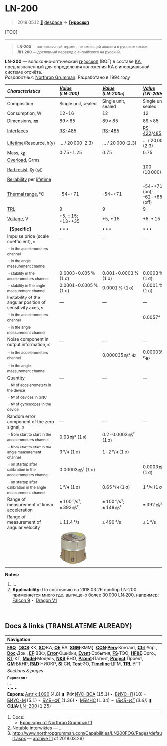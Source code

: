 # LN-200
> 2019.05.12 [🚀](../index/index.md) [despace](index.md) → **[Гироскоп](iu.md)**

[TOC]

---

> <small>**LN-200** — англоязычный термин, не имеющий аналога в русском языке. **ЛН-200** — дословный перевод с английского на русский.</small>

**LN‑200** — волоконно‑оптический [гироскоп](iu.md) (ВОГ) в составе [КА](sc.md), предназначенный для определения положения КА в инерциальной системе отсчёта.  
*Разработчик:* [Northrop Grumman](zz_northrop_grumman.md). Разработано в 1994 году 

|*Characteristics*|*[Value](si.md)<br> (LN‑200)*|*[Value](si.md)<br> (LN‑200c)*|*[Value](si.md)<br> (LN‑200s)*|
|:--|:--|:--|:--|
|Composition|Single unit, sealed|Single unit, sealed|Single unit, sealed|
|Consumption, W|12 ‑ 16|12|12|
|Dimensions, ㎜|89 × 85|89 × 85|89 × 85|
|[Interfaces](interface.md)|[RS-485](rs_xxx.md)|[RS-485](rs_xxx.md)|[RS-422](rs_xxx.md)/[485](rs_xxx.md)|
|[Lifetime](lifetime.md)/Resource, h(y)|… / 20 000 (2.3)|… / 20 000 (2.3)|… / 20 000 (2.3)|
|Mass, ㎏|0.75 ‑ 1.25|0.75|0.75|
|[Overload](vibration.md), Grms| | | |
|[Rad.resist](ion_rad.md), ㏉ (㎭)| | |100 (10 000)|
|[Reliability](qm.md) per [lifetime](lifetime.md)| | | |
|[Thermal range](tcs.md), ℃|–54 ‑ +71|–54 ‑ +71|–54 ‑ +71 (on);<br> –62 ‑ +85 (off)|
|[TRL](trl.md)|9|9|9|
|[Voltage](voltage.md), V|+5, ± 15; +13 ‑ +35|+5, ± 15|+5, ± 15|
|**【Specific】**|• • •|• • •|• • •|
|Impulse price (scale coefficient), ≤|—|—|—|
|<small>・in the accelerometers channel</small>| | | |
|<small>・in the angle measurement channel</small>| | | |
|<small>・stability in the accelerometers channel</small>|0.0003 ‑ 0.005 % (1 σ)|0.001 ‑ 0.0003 %  (1 σ)|0.0003 %  (1 σ)|
|<small>・stability in the angle measurement channel</small>|0.0001 ‑ 0.0005 % (1 σ)|0.0001 % (1 σ)|0.0001 % (1 σ)|
|Instability of the angular position of sensitivity axes, ≤|—|—|—|
|<small>・in the accelerometers channel</small>| | |0.0057°|
|<small>・in the angle measurement channel</small>| | | |
|Noise component in output information, ≤|—|—|—|
|<small>・in the accelerometers channel</small>| |0.000035 ㎧²·㎐|0.000035 ㎧²·㎐|
|<small>・in the angle measurement channel</small>| | | |
|Quantity|—|—|—|
|<small>・№ of accelerometers in the device</small>| | | |
|<small>・№ of devices in GNC</small>| | | |
|<small>・№ of gyroscopes in the device</small>| | | |
|Random error component of the zero signal, ≤|—|—|—|
|<small>・from start to start in the accelerometers channel</small>|0.03 ㎧² (1 σ)|0.2 ‑ 0.0003 ㎧² (1 σ)| |
|<small>・from start to start in the angle measurement channel</small>|3 °/ч (1 σ)|1 ‑ 2 °/ч (1 σ)| |
|<small>・on startup after calibration in the accelerometers channel</small>|0.00003 ㎧² (1 σ)| |0.0003 ㎧² (1 σ)|
|<small>・on startup after calibration in the angle measurement channel</small>|1 °/ч (1 σ)|0.65 °/ч (1 σ)|1 °/ч (1 σ)|
|Range of measurement of linear acceleration|± 100 °/s²; ± 392 ㎧²|± 100 °/s²; ± 148 ㎧²|± 392 ㎧²|
|Range of measurement of angular velocity|± 11.4 °/s|± 490 °/s|± 1 °/s|
| |[![](f/iu/l/ln-200_pic1_thumb.jpg)](f/iu/l/ln-200_pic1.jpg)|

**Notes:**

   1. …
   1. **Applicability:** По состоянию на 2018.03.26 прибор LN‑200 применяется много где, выпущено более 30 000 LN‑200, например: [Falcon 9](falcon.md)・ [Dragon V1](dragon.md)



<p style="page-break-after:always"> </p>

## Docs & links (TRANSLATEME ALREADY)
|Navigation|
|:--|
|**[FAQ](faq.md)**【**[SCS](scs.md)**·КК, **[SC](sc.md)**·КА, **[OE](oe.md)**·БА, **[SGM](sgm.md)**·КММ】**[CON](contact.md)·[Pers](person.md)**·Контакт, **[Ctrl](control.md)**·Упр., **[Doc](doc.md)**·Док., **[EF](ef.md)**·ВВФ, **[Error](error.md)**·Ошибки, **[Event](event.md)**·События, **[FS](fs.md)**·ТЭО, **[HF&E](hfe.md)**·Эрго., **[KT](kt.md)**·КТ, **[Model](model.md)**·Модель, **[N&B](nnb.md)**·БНО, **[Patent](патент.md)**·Патент, **[Project](project.md)**·Проект, **[QM](qm.md)**·БКНР, **[R&D](rnd.md)**·НИОКР, **[SI](si.md)**·СИ, **[Test](test.md)**·ЭО, **[Timeline](timeline.md)**·ЦГМ, **[TRL](trl.md)**·УГТ|
|*Sections & pages*|
|**`Гироскоп:`**<br> …<br>• • •<br> **Европа:** [Astrix 1090](astrix_1090.md) (4.8)  ▮  **РФ:** [ИУС-ВОА](ius_voa.md) (15.1)・ [БИУС-Л](bius_l.md) (10)・ [БИУС-М](bius_m.md) (5.1)・ [БИБ-ФГ](bib_fg.md) (1.36)・ [МБИНС](mbins.md) (1.34) ··· *([БИБ-ИГ](bib_ig.md) (3.6))*  ▮  **США:** [LN-200](ln_200.md) (1.25)|

   1. Docs:
      - [Брошюры от Northrop Grumman ❐](f/iu/l/ln-200_doc1.djvu)
   1. Notable interwikies — …
   1. <http://www.northropgrumman.com/Capabilities/LN200FOG/Pages/default.aspx> — [archive ❐](f/iu/l/ln-200_northropgrumman_com.djvu) of 2018.03.26)
